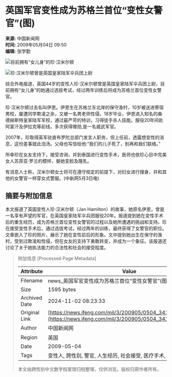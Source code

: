 # 英国军官变性成为苏格兰首位“变性女警官”(图)

**来源:** 中国新闻网  
**时间:** 2009年05月04日 09:50  
**编辑:** 张学勤  

![目前拥有“女儿身”的珍·汉米尔顿](http://img.ifeng.com/hres/200905/04/09/a94e465c76afb0fa7ab432213592f0ac.jpg)

![珍·汉米尔顿曾是英国皇家陆军伞兵团上尉](http://img.ifeng.com/hres/200905/04/09/913a863f7125b5ce5d05624508a14ecd.jpg)

综合外电报道，英国44岁的变性人珍·汉米尔顿曾是英国皇家陆军伞兵团上尉，目前拥有“女儿身”的她通过选拔考试，经过两年训练后将成为苏格兰首位变性女警官。

珍·汉米尔顿过去名叫伊恩。伊恩生在苏格兰东北岸的保守渔村，10岁被送进寄宿男校，屡遭同学欺凌之余，又被一名男老师性侵。18岁毕业，伊恩进入知名的桑德赫斯特皇家陆军军校，通过最严苛的特训，习得徒手杀人技能。服役20年间赴阿富汗及伊拉克等前线，多次获得赠勋,是一名威武军官。

2007年，珍取得英军驻直布罗陀总部门发言人职务，但上任前，透露想变性的消息，这份差事就此泡汤。父母也写信给他:“我们的儿子死了，别再和我们联络。”

所幸珍在女友支持下，接受咨询，并到泰国进行变性手术，医师也依珍心目中完美女人苏菲亚·罗兰的模样，替她变脸及隆乳。

有消息人士称，汉米尔顿女士将可在遵守规定的前提下，对妇女进行搜身，并和其他的女警官一样穿女式警服。(中新网5月3日电)

## 摘要与附加信息

<!-- tcd_abstract -->
本文报道了英国变性人珍·汉米尔顿（Jan Hamilton）的故事，她原名伊恩，曾是一名享有声望的军官，在英国皇家陆军伞兵团服役20年。报道提到她在变性手术后的重生经历，成为苏格兰首位变性女警官的过程以及她所遭遇的挑战和支持。珍在接受变性手术后，通过选拔考试，经过两年的训练，最终获得了女警官的职位。文章嵌入了珍的照片，展示了她在变性前后的形象。文中提到她出生在保守的渔村，受到过欺凌和性侵，但在女友的支持下勇敢转变，并成为一个象征。该报道还讨论了关于她执法能力的合法性和社会的接受程度。
<!-- tcd_abstract_end -->

> 附加信息 [Processed Page Metadata]
>
> | Attribute       | Value                                  |
> |-----------------|----------------------------------------|
> | Filename        | news_英国军官变性成为苏格兰首位“变性女警官”(图)_军事.md                             |
> | Size            | 1595 bytes                           |
> | Archived Date   | 2024-11-02 08:23:33                             |
> | Original Link   | [https://news.ifeng.com/mil/3/200905/0504_341_1138212.shtml](https://news.ifeng.com/mil/3/200905/0504_341_1138212.shtml)                       |
> | Author          | 中国新闻网                               |
> | Region          | 英国                               |
> | Date            | 2009-05-04                                 |
> | Tags            | 变性人, 跨性别, 警官, 人生经历, 社会接受, 医疗手术, 法治, 性别认同                                 |
>
> 本文由跨性别中文数字档案馆归档整理，仅供浏览。版权归原作者所有。
>